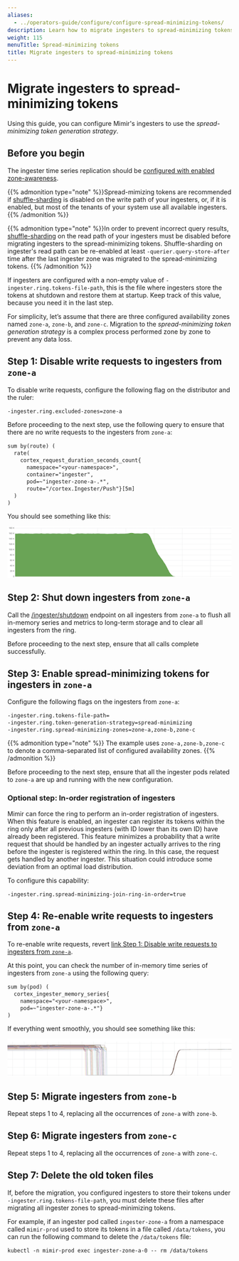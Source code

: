 ```yaml
---
aliases:
  - ../operators-guide/configure/configure-spread-minimizing-tokens/
description: Learn how to migrate ingesters to spread-minimizing tokens.
weight: 115
menuTitle: Spread-minimizing tokens
title: Migrate ingesters to spread-minimizing tokens
---
```


# Migrate ingesters to spread-minimizing tokens

Using this guide, you can configure Mimir's ingesters to use the _spread-minimizing token generation strategy_.

## Before you begin

The ingester time series replication should be [configured with enabled zone-awareness](/docs/mimir/<MIMIR_VERSION>/configure/configure-zone-aware-replication/#configuring-ingester-time-series-replication).

{{% admonition type="note" %}}Spread-mimizing tokens are recommended if [shuffle-sharding](/docs/mimir/<MIMIR_VERSION>/configure/configure-shuffle-sharding/#ingesters-shuffle-sharding) is disabled on the write path of your ingesters, or, if it is enabled, but most of the tenants of your system use all available ingesters.
{{% /admonition %}}

{{% admonition type="note" %}}In order to prevent incorrect query results, [shuffle-sharding](/docs/mimir/<MIMIR_VERSION>/configure/configure-shuffle-sharding/#ingesters-shuffle-sharding) on the read path of your ingesters must be disabled before migrating ingesters to the spread-minimizing tokens. Shuffle-sharding on ingester's read path can be re-enabled at least `-querier.query-store-after` time after the last ingester zone was migrated to the spread-minimizing tokens.
{{% /admonition %}}

If ingesters are configured with a non-empty value of `-ingester.ring.tokens-file-path`, this is the file where ingesters store the tokens at shutdown and restore them at startup. Keep track of this value, because you need it in the last step.

For simplicity, let’s assume that there are three configured availability zones named `zone-a`, `zone-b`, and `zone-c`. Migration to the _spread-minimizing token generation strategy_ is a complex process performed zone by zone to prevent any data loss.

## Step 1: Disable write requests to ingesters from `zone-a`

To disable write requests, configure the following flag on the distributor and the ruler:

```
-ingester.ring.excluded-zones=zone-a
```

Before proceeding to the next step, use the following query to ensure that there are no write requests to the ingesters from `zone-a`:

```
sum by(route) (
  rate(
    cortex_request_duration_seconds_count{
      namespace="<your-namespace>",
      container="ingester",
      pod=~"ingester-zone-a-.*",
      route="/cortex.Ingester/Push"}[5m]
  )
)
```

You should see something like this:

![No More Write Requests](no-more-write-requests.png)

## Step 2: Shut down ingesters from `zone-a`

Call the [/ingester/shutdown](https://github.com/grafana/mimir/blob/main/docs/sources/mimir/references/http-api/index.md#shutdown) endpoint on all ingesters from `zone-a` to flush all in-memory series and metrics to long-term storage and to clear all ingesters from the ring.

Before proceeding to the next step, ensure that all calls complete successfully.

## Step 3: Enable spread-minimizing tokens for ingesters in `zone-a`

Configure the following flags on the ingesters from `zone-a`:

```
-ingester.ring.tokens-file-path=
-ingester.ring.token-generation-strategy=spread-minimizing
-ingester.ring.spread-minimizing-zones=zone-a,zone-b,zone-c
```

{{% admonition type="note" %}}
The example uses `zone-a,zone-b,zone-c` to denote a comma-separated list of configured availability zones.
{{% /admonition %}}

Before proceeding to the next step, ensure that all the ingester pods related to `zone-a` are up and running with the new configuration.

### Optional step: In-order registration of ingesters

Mimir can force the ring to perform an in-order registration of ingesters. When this feature is enabled, an ingester can register its tokens within the ring only after all previous ingesters (with ID lower than its own ID) have already been registered.
This feature minimizes a probability that a write request that should be handled by an ingester actually arrives to the ring before the ingester is registered within the ring. In this case, the request gets handled by another ingester.
This situation could introduce some deviation from an optimal load distribution.

To configure this capability:

```
-ingester.ring.spread-minimizing-join-ring-in-order=true
```

## Step 4: Re-enable write requests to ingesters from `zone-a`

To re-enable write requests, revert [link Step 1: Disable write requests to ingesters from `zone-a`](#step-1-disable-write-requests-to-ingesters-from-zone-a).

At this point, you can check the number of in-memory time series of ingesters from `zone-a` using the following query:

```
sum by(pod) (
  cortex_ingester_memory_series{
    namespace="<your-namespace>",
    pod=~"ingester-zone-a-.*"}
)
```

If everything went smoothly, you should see something like this:

![Successful migration of ingesters from a zone](migration-of-a-zone.png)

## Step 5: Migrate ingesters from `zone-b`

Repeat steps 1 to 4, replacing all the occurrences of `zone-a` with `zone-b`.

## Step 6: Migrate ingesters from `zone-c`

Repeat steps 1 to 4, replacing all the occurrences of `zone-a` with `zone-c`.

## Step 7: Delete the old token files

If, before the migration, you configured ingesters to store their tokens under `-ingester.ring.tokens-file-path`, you must delete these files after migrating all ingester zones to spread-minimizing tokens.

For example, if an ingester pod called `ingester-zone-a` from a namespace called `mimir-prod` used to store its tokens in a file called `/data/tokens`, you can run the following command to delete the `/data/tokens` file:

```
kubectl -n mimir-prod exec ingester-zone-a-0 -- rm /data/tokens
```
